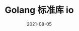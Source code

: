 ---
title: "Golang 标准库 io"
description: 
date: 2021-08-05
categories:
  - Golang 标准库
tags:
  - Golang
series:	
---